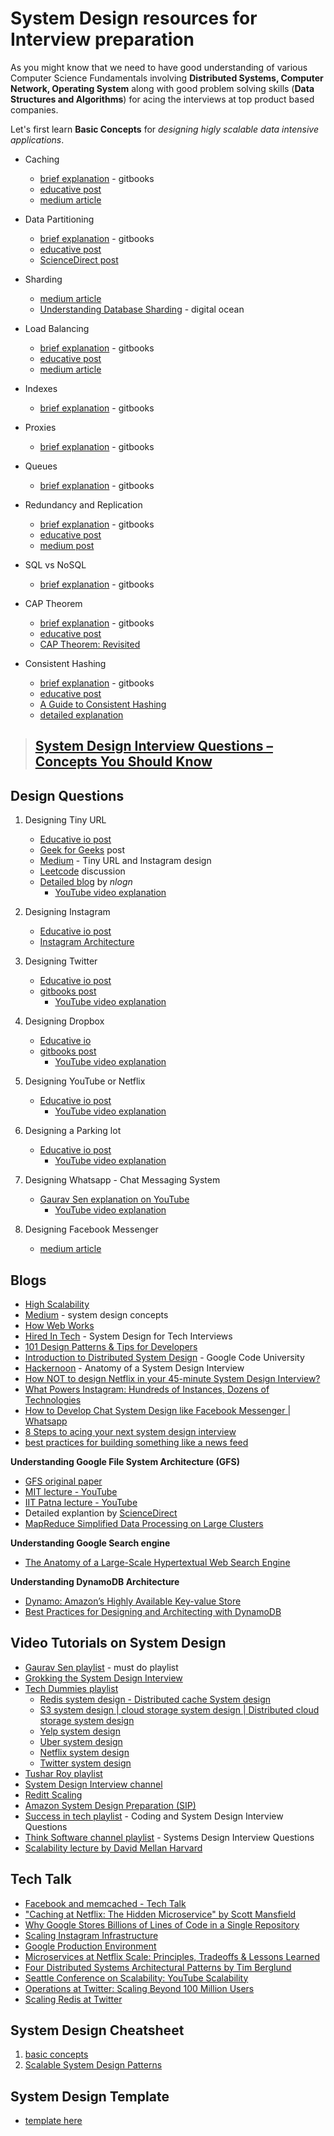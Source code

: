 # System Design resources for Interview preparation

As you might know that we need to have good understanding of various Computer Science Fundamentals involving **Distributed Systems, Computer Network, Operating System** along with good problem solving skills (**Data Structures and Algorithms**) for acing the interviews at top product based companies. 

Let's first learn **Basic Concepts**  for *designing higly scalable data intensive applications*.

- Caching 
  - [brief explanation](https://weifoo.gitbooks.io/systemdesign/content/chapter1/caching.html) - gitbooks
  - [educative post](https://www.educative.io/courses/grokking-the-system-design-interview/3j6NnJrpp5p)
  - [medium article](https://medium.com/system-designing-interviews/system-design-chapter-4-caching-b59a4cf83f10)
  
- Data Partitioning 
  - [brief explanation](https://weifoo.gitbooks.io/systemdesign/content/chapter1/sharding-or-data-partitioning.html) - gitbooks
  - [educative post](https://www.educative.io/courses/grokking-the-system-design-interview/mEN8lJXV1LA)
  - [ScienceDirect post](https://www.sciencedirect.com/topics/computer-science/data-partitioning) 

- Sharding
  - [medium article](https://medium.com/system-designing-interviews/system-design-chapter-2-sharding-484960c18f6) 
  - [Understanding Database Sharding](https://www.digitalocean.com/community/tutorials/understanding-database-sharding) - digital ocean

- Load Balancing
  - [brief explanation](https://weifoo.gitbooks.io/systemdesign/content/chapter1/load-balancing.html) - gitbooks
  - [educative post](https://www.educative.io/courses/grokking-the-system-design-interview/3jEwl04BL7Q)
  - [medium article](https://medium.com/system-designing-interviews/system-design-chapter-3-load-balancing-e1c89148e37)

- Indexes
  - [brief explanation](https://weifoo.gitbooks.io/systemdesign/content/chapter1/indexes.html) - gitbooks


- Proxies
  - [brief explanation](https://weifoo.gitbooks.io/systemdesign/content/chapter1/proxies.html) - gitbooks

- Queues
  - [brief explanation](https://weifoo.gitbooks.io/systemdesign/content/chapter1/queues.html) - gitbooks


- Redundancy and Replication
  - [brief explanation](https://weifoo.gitbooks.io/systemdesign/content/chapter1/redundancy-and-replication.html) - gitbooks
  - [educative post](https://www.educative.io/courses/grokking-the-system-design-interview/xV1qvj6PKkJ)
  - [medium post](https://medium.com/baseds/redundancy-and-replication-duplicating-in-a-distributed-system-7ab4322d7378#:~:text=Both%20of%20them%20involve%20creating,all%20of%20its%20other%20copies.)
  

- SQL vs NoSQL
  - [brief explanation](https://weifoo.gitbooks.io/systemdesign/content/chapter1/sql-vs-nosql.html) - gitbooks


- CAP Theorem 
  - [brief explanation](https://weifoo.gitbooks.io/systemdesign/content/chapter1/cap-theorem.html) - gitbooks
  - [educative post](https://www.educative.io/courses/grokking-the-system-design-interview/RMkqx1Egxqz)
  - [CAP Theorem: Revisited](https://robertgreiner.com/cap-theorem-revisited/)


- Consistent Hashing
  - [brief explanation](https://weifoo.gitbooks.io/systemdesign/content/chapter1/consistent-hashing.html) - gitbooks
  - [educative post](https://www.educative.io/courses/grokking-the-system-design-interview/B81vnyp0GpY)
  - [A Guide to Consistent Hashing](https://www.toptal.com/big-data/consistent-hashing#:~:text=Consistent%20Hashing%20is%20a%20distributed,without%20affecting%20the%20overall%20system.)
  - [detailed explanation](https://www.acodersjourney.com/system-design-interview-consistent-hashing/)
  

> ## [System Design Interview Questions – Concepts You Should Know](https://www.freecodecamp.org/news/systems-design-for-interviews/)


## Design Questions

1. Designing Tiny URL
   - [Educative io post](https://www.educative.io/courses/grokking-the-system-design-interview/m2ygV4E81AR)
   - [Geek for Geeks](https://www.geeksforgeeks.org/how-to-design-a-tiny-url-or-url-shortener/) post
   - [Medium](https://medium.com/better-programming/how-would-you-design-tinyurl-and-instagram-987dfc06cbe9) - Tiny URL and Instagram design
   - [Leetcode](https://leetcode.com/discuss/interview-question/124658/Design-a-URL-Shortener-(-TinyURL-)-System/) discussion
   - [Detailed blog](https://nlogn.in/designing-a-realtime-scalable-url-shortening-service-like-tiny-url/) by *nlogn*
      - [YouTube video explanation](https://www.youtube.com/watch?v=JQDHz72OA3c&list=PLkQkbY7JNJuC99VDJcpQdww-4aT3QhdJv&index=21)

   
   
2. Designing Instagram
   - [Educative io post](https://www.educative.io/courses/grokking-the-system-design-interview/m2yDVZnQ8lG)
   - [Instagram Architecture](http://highscalability.com/blog/2011/12/6/instagram-architecture-14-million-users-terabytes-of-photos.html)
 
 
3. Designing Twitter
   - [Educative io post](https://www.educative.io/courses/grokking-the-system-design-interview/m2G48X18NDO)
   - [gitbooks post](https://weifoo.gitbooks.io/systemdesign/content/system-design-examples/twitter.html)
      - [YouTube video explanation](https://www.youtube.com/watch?v=wYk0xPP_P_8&list=PLkQkbY7JNJuC99VDJcpQdww-4aT3QhdJv&index=19)
   
   
4. Designing Dropbox
   - [Educative io](https://www.educative.io/courses/grokking-the-system-design-interview/m22Gymjp4mG)
   - [gitbooks post](https://weifoo.gitbooks.io/systemdesign/content/system-design-examples/dropbox.html)
     - [YouTube video explanation](https://www.youtube.com/watch?v=U0xTu6E2CT8&list=PLkQkbY7JNJuC99VDJcpQdww-4aT3QhdJv&index=14)

   
5. Designing YouTube or Netflix
   - [Educative io post](https://www.educative.io/courses/grokking-the-system-design-interview/xV26VjZ7yMl)
      - [YouTube video explanation](https://www.youtube.com/watch?v=psQzyFfsUGU&list=PLkQkbY7JNJuC99VDJcpQdww-4aT3QhdJv&index=20)

   
6. Designing a Parking lot
   - [Educative io post](https://www.educative.io/courses/grokking-the-object-oriented-design-interview/gxM3gRxmr8Z)  
      - [YouTube video explanation](https://www.youtube.com/watch?v=tVRyb4HaHgw)


7. Designing Whatsapp - Chat Messaging System
   - [Gaurav Sen explanation on YouTube](https://www.youtube.com/watch?v=vvhC64hQZMk)
      - [YouTube video explanation](https://www.youtube.com/watch?v=ovnrSH6G6vw)
   
   
8. Designing Facebook Messenger
   - [medium article](https://medium.com/@eileen.code4fun/design-facebook-messenger-438d76639985)
   
   
   
## Blogs 
- [High Scalability](http://highscalability.com/)
- [Medium](https://medium.com/system-design-blog) - system design concepts
- [How Web Works](https://github.com/vasanthk/how-web-works)
- [Hired In Tech](https://www.hiredintech.com/courses/system-design) - System Design for Tech Interviews
- [101 Design Patterns & Tips for Developers](https://sourcemaking.com/design-patterns-and-tips)
- [Introduction to Distributed System Design](https://www.hpcs.cs.tsukuba.ac.jp/~tatebe/lecture/h23/dsys/dsd-tutorial.html) - Google Code University
- [Hackernoon](https://hackernoon.com/anatomy-of-a-system-design-interview-4cb57d75a53f) -  Anatomy of a System Design Interview
- [How NOT to design Netflix in your 45-minute System Design Interview?](https://hackernoon.com/how-not-to-design-netflix-in-your-45-minute-system-design-interview-64953391a054)
- [What Powers Instagram: Hundreds of Instances, Dozens of Technologies](https://instagram-engineering.com/what-powers-instagram-hundreds-of-instances-dozens-of-technologies-adf2e22da2ad)
- [How to Develop Chat System Design like Facebook Messenger | Whatsapp](https://www.cronj.com/blog/how-to-develop-chat-system-design-like-facebook-messenger/)
- [8 Steps to acing your next system design interview](https://www.hackerearth.com/blog/developers/8-steps-to-acing-your-next-system-design-interview/)
- [best practices for building something like a news feed](https://www.quora.com/Software-Engineering-Best-Practices/What-are-the-best-practices-for-building-something-like-a-news-feed)


   
**Understanding Google File System Architecture (GFS)**
- [GFS original paper](https://github.com/NirmalSilwal/system-design-resources/blob/master/Google%20File%20System.pdf)
- [MIT lecture - YouTube](https://www.youtube.com/watch?v=EpIgvowZr00)
- [IIT Patna lecture - YouTube](https://www.youtube.com/watch?v=EpIgvowZr00)
- Detailed explantion by [ScienceDirect](https://www.sciencedirect.com/topics/computer-science/google-file-system)
- [MapReduce Simplified Data Processing on Large Clusters](https://static.googleusercontent.com/media/research.google.com/en//archive/mapreduce-osdi04.pdf)


**Understanding Google Search engine**
- [The Anatomy of a Large-Scale Hypertextual Web Search Engine](http://infolab.stanford.edu/~backrub/google.html)


**Understanding DynamoDB Architecture**
- [Dynamo: Amazon’s Highly Available Key-value Store](https://github.com/NirmalSilwal/system-design-resources/blob/master/Amazon%20Dynamo%20db%20database%20design.pdf)
- [Best Practices for Designing and Architecting with DynamoDB](https://docs.aws.amazon.com/amazondynamodb/latest/developerguide/best-practices.html)

## Video Tutorials on System Design
- [Gaurav Sen playlist](https://www.youtube.com/playlist?list=PLMCXHnjXnTnvo6alSjVkgxV-VH6EPyvoX) - must do playlist
- [Grokking the System Design Interview](https://www.youtube.com/playlist?list=PL73KFetZlkJSZ9vTDSJ1swZhe6CIYkqTL)
- [Tech Dummies playlist](https://www.youtube.com/c/TechDummiesNarendraL/playlists)
  - [Redis system design - Distributed cache System design](https://www.youtube.com/watch?v=DUbEgNw-F9c&list=PLkQkbY7JNJuC99VDJcpQdww-4aT3QhdJv&index=17) 
  - [S3 system design | cloud storage system design | Distributed cloud storage system design](https://www.youtube.com/watch?v=UmWtcgC96X8)
  - [Yelp system design](https://www.youtube.com/watch?v=TCP5iPy8xqo)
  - [Uber system design](https://www.youtube.com/watch?v=umWABit-wbk&t=2s)
  - [Netflix system design](https://www.youtube.com/watch?v=psQzyFfsUGU&t=4s)
  - [Twitter system design](https://www.youtube.com/watch?v=wYk0xPP_P_8&t=1s)
- [Tushar Roy playlist](https://www.youtube.com/playlist?list=PLrmLmBdmIlps7GJJWW9I7N0P0rB0C3eY2)
- [System Design Interview channel](https://www.youtube.com/c/SystemDesignInterview/videos)
- [Reditt Scaling](https://www.youtube.com/playlist?list=PLVi1LmRuKQ0NINQfjKLVen7J2lZFL35wP)
- [Amazon System Design Preparation (SIP)](https://www.youtube.com/watch?v=gf8R7sgme6o)
- [Success in tech playlist](https://www.youtube.com/playlist?list=PLA8lYuzFlBqAy6dkZHj5VxUAaqr4vwrka) - Coding and System Design Interview Questions
- [Think Software channel playlist](https://www.youtube.com/playlist?list=PLK8IOvtbwVsuYW8KovGg9o6dlhspym8O_) - Systems Design Interview Questions
- [Scalability lecture by David Mellan Harvard](https://www.youtube.com/watch?v=-W9F__D3oY4&list=PLmhRNZyYVpDmLpaVQm3mK5PY5KB_4hLjE&index=10)


## Tech Talk
- [Facebook and memcached - Tech Talk](https://www.youtube.com/watch?v=UH7wkvcf0ys&t=283s)
- ["Caching at Netflix: The Hidden Microservice" by Scott Mansfield](https://www.youtube.com/watch?v=Rzdxgx3RC0Q)
- [Why Google Stores Billions of Lines of Code in a Single Repository](https://www.youtube.com/watch?v=W71BTkUbdqE)
- [Scaling Instagram Infrastructure](https://www.youtube.com/watch?v=hnpzNAPiC0E)
- [Google Production Environment](https://www.youtube.com/watch?v=dhTVVWzpc4Q)
- [Microservices at Netflix Scale: Principles, Tradeoffs & Lessons Learned](https://www.youtube.com/watch?v=57UK46qfBLY)
- [Four Distributed Systems Architectural Patterns by Tim Berglund](https://www.youtube.com/watch?v=tpspO9K28PM)
- [Seattle Conference on Scalability: YouTube Scalability](https://www.youtube.com/watch?v=ZW5_eEKEC28)
- [Operations at Twitter: Scaling Beyond 100 Million Users](https://www.youtube.com/watch?v=z8LU0Cj6BOU)
- [Scaling Redis at Twitter](https://www.youtube.com/watch?v=rP9EKvWt0zo)


## System Design Cheatsheet
1. [basic concepts](https://gist.github.com/vasanthk/485d1c25737e8e72759f#system-design-cheatsheet)
2. [Scalable System Design Patterns](http://horicky.blogspot.com/2010/10/scalable-system-design-patterns.html)

## System Design Template
- [template here](https://leetcode.com/discuss/career/229177/My-System-Design-Template)